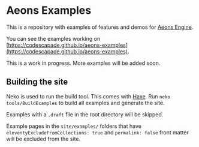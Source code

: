 # Aeons Examples

This is a repository with examples of features and demos for [Aeons Engine](https://github.com/codescapade/aeons).  

You can see the examples working on [https://codescapade.github.io/aeons-examples](https://codescapade.github.io/aeons-examples).  

This is a work in progress. More examples will be added soon.


## Building the site
Neko is used to run the build tool. This comes with [Haxe](https://haxe.org).
Run `neko tools/BuildExamples` to build all examples and generate the site.

Examples with a `.draft` file in the root directory will be skipped.

Example pages in the `site/examples/` folders that have `eleventyExcludeFromCollections: true` and `permalink: false` front matter
will be excluded from the site.